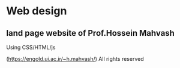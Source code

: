 # Web design
## land page website of Prof.Hossein Mahvash
Using CSS/HTML/js

(https://engold.ui.ac.ir/~h.mahvash/)
All rights reserved
